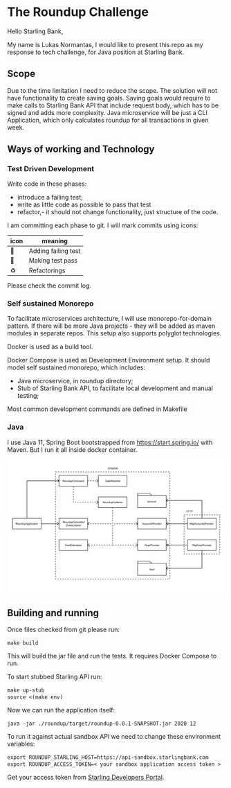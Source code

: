 # The Roundup Challenge

Hello Starling Bank,

My name is Lukas Normantas, I would like to present this repo
as my response to tech challenge, for Java position at
Starling Bank.

## Scope
Due to the time limitation I need to reduce the scope.
The solution will not have functionality to
create saving goals.
Saving goals would require to make calls to Starling Bank API
that include request body, which has to be signed and adds more
complexity.
Java microservice will be just a CLI Application,
which only calculates roundup for all transactions in given week.

## Ways of working and Technology

### Test Driven Development

Write code in these phases:
- introduce a failing test;
- write as little code as possible to pass that test
- refactor,- it should not change functionality, just structure of the code.

I am committing each phase to git. I will mark commits using icons:

|icon | meaning |
|---|---|
| 🍎 | Adding failing test |
| 🍏 | Making test pass |
| ♻️ | Refactorings |

Please check the commit log.

### Self sustained Monorepo

To facilitate microservices architecture, I will use monorepo-for-domain pattern.
If there will be more Java projects - they will be added as maven modules in separate repos. This setup also supports polyglot technologies.

Docker is used as a build tool.

Docker Compose is used as Development Environment setup.
It should model self sustained monorepo, which includes:

- Java microservice, in roundup directory;
- Stub of Starling Bank API, to facilitate local development and manual testing;

Most common development commands are defined in Makefile

### Java

I use Java 11, Spring Boot bootstrapped from https://start.spring.io/
with Maven. But I run it all inside docker container.

![Class diagram](./classes.svg)


## Building and running

Once files checked from git please run:

    make build

This will build the jar file and run the tests.
It requires Docker Compose to run.

To start stubbed Starling API run:

    make up-stub
    source <(make env)

Now we can run the application itself:

    java -jar ./roundup/target/roundup-0.0.1-SNAPSHOT.jar 2020 12

To run it against actual sandbox API we need to change these environment variables:

    export ROUNDUP_STARLING_HOST=https://api-sandbox.starlingbank.com
    export ROUNDUP_ACCESS_TOKEN=< your sandbox application access token >

Get your access token from [Starling Developers Portal](https://developer.starlingbank.com/sandbox/select).
